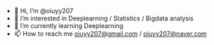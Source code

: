 - 👋 Hi, I’m @oiuyy207
- 👀 I’m interested in Deeplearning / Statistics / Bigdata analysis
- 🌱 I’m currently learning Deeplearning
- 📫 How to reach me oiuyy207@gmail.com / oiuyy207@naver.com

<!---
oiuyy207/oiuyy207 is a ✨ special ✨ repository because its `README.md` (this file) appears on your GitHub profile.
You can click the Preview link to take a look at your changes.
--->
